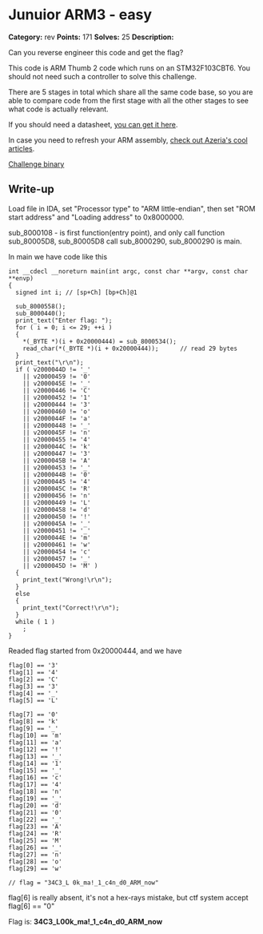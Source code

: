 # Junuior ARM3 - easy

**Category:** rev
**Points:** 171
**Solves:** 25
**Description:**

Can you reverse engineer this code and get the flag?

This code is ARM Thumb 2 code which runs on an STM32F103CBT6. You should not need such a controller to solve this challenge.

There are 5 stages in total which share all the same code base, so you are able to compare code from the first stage with all the other stages to see what code is actually relevant.

If you should need a datasheet, [you can get it here](http://www.st.com/content/ccc/resource/technical/document/reference_manual/59/b9/ba/7f/11/af/43/d5/CD00171190.pdf/files/CD00171190.pdf/jcr:content/translations/en.CD00171190.pdf).

In case you need to refresh your ARM assembly, [check out Azeria's cool articles](https://azeria-labs.com/writing-arm-assembly-part-1/).

[Challenge binary](arm_stage3.bin)

## Write-up

Load file in IDA, set "Processor type" to "ARM little-endian", then set "ROM start address" and "Loading address" to 0x8000000.

sub_8000108 - is first function(entry point), and only call function sub_80005D8, sub_80005D8 call sub_8000290, sub_8000290 is main.

In main we have code like this
```
int __cdecl __noreturn main(int argc, const char **argv, const char **envp)
{
  signed int i; // [sp+Ch] [bp+Ch]@1

  sub_8000558();
  sub_8000440();
  print_text("Enter flag: ");
  for ( i = 0; i <= 29; ++i )
  {
    *(_BYTE *)(i + 0x20000444) = sub_8000534();
    read_char(*(_BYTE *)(i + 0x20000444));      // read 29 bytes
  }
  print_text("\r\n");
  if ( v2000044D != '_'
    || v20000459 != '0'
    || v2000045E != '_'
    || v20000446 != 'C'
    || v20000452 != '1'
    || v20000444 != '3'
    || v20000460 != 'o'
    || v2000044F != 'a'
    || v20000448 != '_'
    || v2000045F != 'n'
    || v20000455 != '4'
    || v2000044C != 'k'
    || v20000447 != '3'
    || v2000045B != 'A'
    || v20000453 != '_'
    || v2000044B != '0'
    || v20000445 != '4'
    || v2000045C != 'R'
    || v20000456 != 'n'
    || v20000449 != 'L'
    || v20000458 != 'd'
    || v20000450 != '!'
    || v2000045A != '_'
    || v20000451 != '_'
    || v2000044E != 'm'
    || v20000461 != 'w'
    || v20000454 != 'c'
    || v20000457 != '_'
    || v2000045D != 'M' )
  {
    print_text("Wrong!\r\n");
  }
  else
  {
    print_text("Correct!\r\n");
  }
  while ( 1 )
    ;
}
```

Readed flag started from 0x20000444, and we have
```
flag[0] == '3'
flag[1] == '4'
flag[2] == 'C'
flag[3] == '3'
flag[4] == '_'
flag[5] == 'L'

flag[7] == '0'
flag[8] == 'k'
flag[9] == '_'
flag[10] == 'm'
flag[11] == 'a'
flag[12] == '!'
flag[13] == '_'
flag[14] == '1'
flag[15] == '_'
flag[16] == 'c'
flag[17] == '4'
flag[18] == 'n'
flag[19] == '_'
flag[20] == 'd'
flag[21] == '0'
flag[22] == '_'
flag[23] == 'A'
flag[24] == 'R'
flag[25] == 'M'
flag[26] == '_'
flag[27] == 'n'
flag[28] == 'o'
flag[29] == 'w'

// flag = "34C3_L 0k_ma!_1_c4n_d0_ARM_now"
```
flag[6] is really absent, it's not a hex-rays mistake, but ctf system accept flag[6] == "0"

Flag is: **34C3_L00k_ma!_1_c4n_d0_ARM_now**
